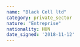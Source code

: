 ```yaml
---
name: "Black Cell ltd"
category: private_sector
nature: "Entreprise"
nationality: HUN
date_signed: '2018-11-12'
---
```

    